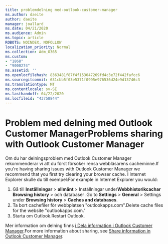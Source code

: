 ```yaml
---
title: problemdelning med-outlook-customer-manager
ms.author: daeite
author: daeite
manager: joallard
ms.date: 04/21/2020
ms.audience: Admin
ms.topic: article
ROBOTS: NOINDEX, NOFOLLOW
localization_priority: Normal
ms.collection: Adm_O365
ms.custom:
- "1868"
- "9000274"
ms.assetid: ''
ms.openlocfilehash: 8363481f87f4f153047269fd4c3e72f442fafcc6
ms.sourcegitcommit: 631cbb5f03e5371f0995e976536d24e9d13746c3
ms.translationtype: MT
ms.contentlocale: sv-SE
ms.lasthandoff: 04/22/2020
ms.locfileid: "43758844"
---
```

# <a name="problems-sharing-with-outlook-customer-manager"></a><span data-ttu-id="fd1b7-102">Problem med delning med Outlook Customer Manager</span><span class="sxs-lookup"><span data-stu-id="fd1b7-102">Problems sharing with Outlook Customer Manager</span></span>

<span data-ttu-id="fd1b7-103">Om du har delningsproblem med Outlook Customer Manager rekommenderar vi att du först försöker rensa webbläsarens cacheminne.</span><span class="sxs-lookup"><span data-stu-id="fd1b7-103">If you're having sharing issues with Outlook Customer Manager we recommend that you first try clearing your browser cache.</span></span> <span data-ttu-id="fd1b7-104">I Internet Explorer skulle du till exempel:</span><span class="sxs-lookup"><span data-stu-id="fd1b7-104">For example in Internet Explorer you would:</span></span>

1. <span data-ttu-id="fd1b7-105">Gå till **Inställningar** > **allmänt** > Inställningar under**Webbhistorikcachar** **Browsing history** > och databaser .</span><span class="sxs-lookup"><span data-stu-id="fd1b7-105">Go to **Settings** > **General** > Settings under **Browsing history** > **Caches and databases**.</span></span>
2. <span data-ttu-id="fd1b7-106">Ta bort cachefiler för webbplatsen "outlookapps.com".</span><span class="sxs-lookup"><span data-stu-id="fd1b7-106">Delete cache files for the website "outlookapps.com."</span></span>
3. <span data-ttu-id="fd1b7-107">Starta om Outlook.</span><span class="sxs-lookup"><span data-stu-id="fd1b7-107">Restart Outlook.</span></span>

<span data-ttu-id="fd1b7-108">Mer information om delning finns [i Dela information i Outlook Customer Manager](https://support.office.com/article/4f26cc69-67da-4cd5-b344-02d1a4799310%20).</span><span class="sxs-lookup"><span data-stu-id="fd1b7-108">For more information about sharing, see [Share information in Outlook Customer Manager](https://support.office.com/article/4f26cc69-67da-4cd5-b344-02d1a4799310%20).</span></span>